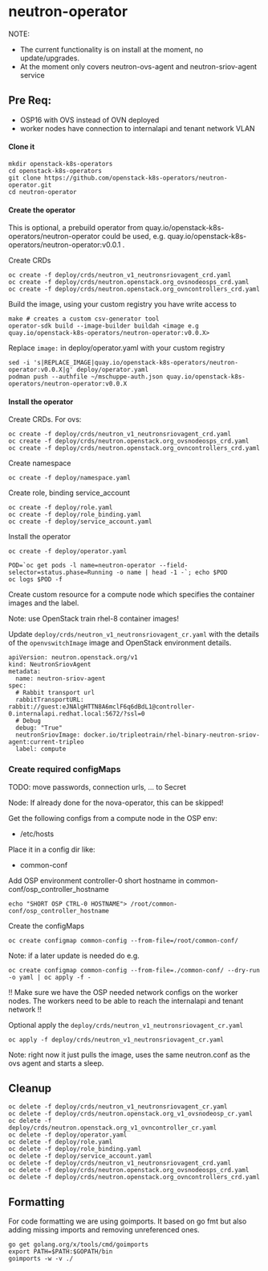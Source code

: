 # neutron-operator

NOTE: 
- The current functionality is on install at the moment, no update/upgrades.
- At the moment only covers neutron-ovs-agent and neutron-sriov-agent service

## Pre Req:
- OSP16 with OVS instead of OVN deployed
- worker nodes have connection to internalapi and tenant network VLAN

#### Clone it

    mkdir openstack-k8s-operators
    cd openstack-k8s-operators
    git clone https://github.com/openstack-k8s-operators/neutron-operator.git
    cd neutron-operator

#### Create the operator

This is optional, a prebuild operator from quay.io/openstack-k8s-operators/neutron-operator could be used, e.g. quay.io/openstack-k8s-operators/neutron-operator:v0.0.1 .

Create CRDs

    oc create -f deploy/crds/neutron_v1_neutronsriovagent_crd.yaml
    oc create -f deploy/crds/neutron.openstack.org_ovsnodeosps_crd.yaml
    oc create -f deploy/crds/neutron.openstack.org_ovncontrollers_crd.yaml 

Build the image, using your custom registry you have write access to

    make # creates a custom csv-generator tool
    operator-sdk build --image-builder buildah <image e.g quay.io/openstack-k8s-operators/neutron-operator:v0.0.X>

Replace `image:` in deploy/operator.yaml with your custom registry

    sed -i 's|REPLACE_IMAGE|quay.io/openstack-k8s-operators/neutron-operator:v0.0.X|g' deploy/operator.yaml
    podman push --authfile ~/mschuppe-auth.json quay.io/openstack-k8s-operators/neutron-operator:v0.0.X


#### Install the operator

Create CRDs. For ovs:

    oc create -f deploy/crds/neutron_v1_neutronsriovagent_crd.yaml
    oc create -f deploy/crds/neutron.openstack.org_ovsnodeosps_crd.yaml
    oc create -f deploy/crds/neutron.openstack.org_ovncontrollers_crd.yaml 

Create namespace

    oc create -f deploy/namespace.yaml

Create role, binding service_account

    oc create -f deploy/role.yaml
    oc create -f deploy/role_binding.yaml
    oc create -f deploy/service_account.yaml

Install the operator

    oc create -f deploy/operator.yaml

    POD=`oc get pods -l name=neutron-operator --field-selector=status.phase=Running -o name | head -1 -`; echo $POD
    oc logs $POD -f

Create custom resource for a compute node which specifies the container images and the label.

Note: use OpenStack train rhel-8 container images!


Update `deploy/crds/neutron_v1_neutronsriovagent_cr.yaml` with the details of the `openvswitchImage` image and OpenStack environment details.

    apiVersion: neutron.openstack.org/v1
    kind: NeutronSriovAgent
    metadata:
      name: neutron-sriov-agent
    spec:
      # Rabbit transport url
      rabbitTransportURL: rabbit://guest:eJNAlgHTTN8A6mclF6q6dBdL1@controller-0.internalapi.redhat.local:5672/?ssl=0
      # Debug
      debug: "True"
      neutronSriovImage: docker.io/tripleotrain/rhel-binary-neutron-sriov-agent:current-tripleo
      label: compute


### Create required configMaps
TODO: move passwords, connection urls, ... to Secret

Node: If already done for the nova-operator, this can be skipped!

Get the following configs from a compute node in the OSP env:
- /etc/hosts

Place it in a config dir like:
- common-conf

Add OSP environment controller-0 short hostname in common-conf/osp_controller_hostname

    echo "SHORT OSP CTRL-0 HOSTNAME"> /root/common-conf/osp_controller_hostname

Create the configMaps

    oc create configmap common-config --from-file=/root/common-conf/

Note: if a later update is needed do e.g.

    oc create configmap common-config --from-file=./common-conf/ --dry-run -o yaml | oc apply -f -

!! Make sure we have the OSP needed network configs on the worker nodes. The workers need to be able to reach the internalapi and tenant network !!

Optional apply the `deploy/crds/neutron_v1_neutronsriovagent_cr.yaml`

    oc apply -f deploy/crds/neutron_v1_neutronsriovagent_cr.yaml

Note: right now it just pulls the image, uses the same neutron.conf as the ovs agent and starts a sleep.


## Cleanup

    oc delete -f deploy/crds/neutron_v1_neutronsriovagent_cr.yaml
    oc delete -f deploy/crds/neutron.openstack.org_v1_ovsnodeosp_cr.yaml
    oc delete -f deploy/crds/neutron.openstack.org_v1_ovncontroller_cr.yaml 
    oc delete -f deploy/operator.yaml
    oc delete -f deploy/role.yaml
    oc delete -f deploy/role_binding.yaml
    oc delete -f deploy/service_account.yaml
    oc delete -f deploy/crds/neutron_v1_neutronsriovagent_crd.yaml
    oc delete -f deploy/crds/neutron.openstack.org_ovsnodeosps_crd.yaml
    oc delete -f deploy/crds/neutron.openstack.org_ovncontrollers_crd.yaml 

## Formatting

For code formatting we are using goimports. It based on go fmt but also adding missing imports and removing unreferenced ones.

    go get golang.org/x/tools/cmd/goimports
    export PATH=$PATH:$GOPATH/bin
    goimports -w -v ./
